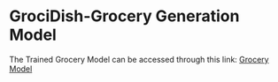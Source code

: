 # GrociDish-Grocery Generation Model

The Trained Grocery Model can be accessed through this link:
[Grocery Model](https://drive.google.com/drive/folders/1-gaVk_3PrRGB9Mx78N5VNpg_HQ79wrS5?usp=drive_link)
